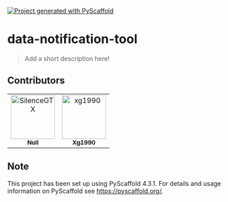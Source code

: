 <!-- These are examples of badges you might want to add to your README:
     please update the URLs accordingly

[![Built Status](https://api.cirrus-ci.com/github/<USER>/data-notification-tool.svg?branch=main)](https://cirrus-ci.com/github/<USER>/data-notification-tool)
[![ReadTheDocs](https://readthedocs.org/projects/data-notification-tool/badge/?version=latest)](https://data-notification-tool.readthedocs.io/en/stable/)
[![Coveralls](https://img.shields.io/coveralls/github/<USER>/data-notification-tool/main.svg)](https://coveralls.io/r/<USER>/data-notification-tool)
[![PyPI-Server](https://img.shields.io/pypi/v/data-notification-tool.svg)](https://pypi.org/project/data-notification-tool/)
[![Conda-Forge](https://img.shields.io/conda/vn/conda-forge/data-notification-tool.svg)](https://anaconda.org/conda-forge/data-notification-tool)
[![Monthly Downloads](https://pepy.tech/badge/data-notification-tool/month)](https://pepy.tech/project/data-notification-tool)
[![Twitter](https://img.shields.io/twitter/url/http/shields.io.svg?style=social&label=Twitter)](https://twitter.com/data-notification-tool)
-->

[![Project generated with PyScaffold](https://img.shields.io/badge/-PyScaffold-005CA0?logo=pyscaffold)](https://pyscaffold.org/)

# data-notification-tool

> Add a short description here!


## Contributors

<!-- readme: contributors -start -->
<table>
<tr>
    <td align="center">
        <a href="https://github.com/SilenceGTX">
            <img src="https://avatars.githubusercontent.com/u/20066708?v=4" width="100;" alt="SilenceGTX"/>
            <br />
            <sub><b>Null</b></sub>
        </a>
    </td>
    <td align="center">
        <a href="https://github.com/xg1990">
            <img src="https://avatars.githubusercontent.com/u/1443518?v=4" width="100;" alt="xg1990"/>
            <br />
            <sub><b>Xg1990</b></sub>
        </a>
    </td></tr>
</table>
<!-- readme: contributors -end -->
<!-- pyscaffold-notes -->

## Note

This project has been set up using PyScaffold 4.3.1. For details and usage
information on PyScaffold see https://pyscaffold.org/.
